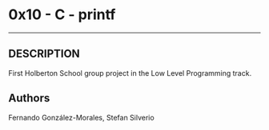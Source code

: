 # 0x10 - C - printf
---
## DESCRIPTION
First Holberton School group project in the Low Level Programming track.

## Authors
Fernando González-Morales, Stefan Silverio
